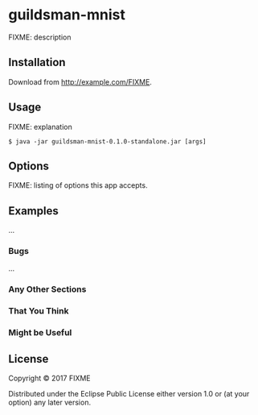 # guildsman-mnist

FIXME: description

## Installation

Download from http://example.com/FIXME.

## Usage

FIXME: explanation

    $ java -jar guildsman-mnist-0.1.0-standalone.jar [args]

## Options

FIXME: listing of options this app accepts.

## Examples

...

### Bugs

...

### Any Other Sections
### That You Think
### Might be Useful

## License

Copyright © 2017 FIXME

Distributed under the Eclipse Public License either version 1.0 or (at
your option) any later version.
